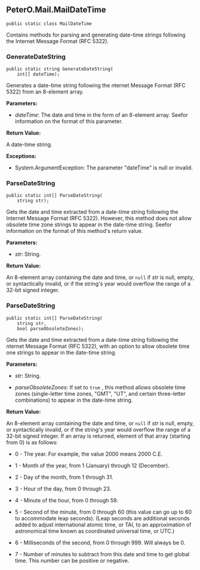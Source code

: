 ## PeterO.Mail.MailDateTime

    public static class MailDateTime

Contains methods for parsing and generating date-time strings following the Internet Message Format (RFC 5322).

### GenerateDateString

    public static string GenerateDateString(
        int[] dateTime);

Generates a date-time string following the nternet Message Format (RFC 5322) from an 8-element array.

<b>Parameters:</b>

 * <i>dateTime</i>: The date and time in the form of an 8-element array. Seefor information on the format of this parameter.

<b>Return Value:</b>

A date-time string.

<b>Exceptions:</b>

 * System.ArgumentException:
The parameter "dateTime" is null or invalid.

### ParseDateString

    public static int[] ParseDateString(
        string str);

Gets the date and time extracted from a date-time string following the Internet Message Format (RFC 5322). However, this method does not allow obsolete time zone strings to appear in the date-time string. Seefor information on the format of this method's return value.

<b>Parameters:</b>

 * <i>str</i>: String.

<b>Return Value:</b>

An 8-element array containing the date and time, or  `null`  if <i>str</i>
 is null, empty, or syntactically invalid, or if the string's year would overflow the range of a 32-bit signed integer.

### ParseDateString

    public static int[] ParseDateString(
        string str,
        bool parseObsoleteZones);

Gets the date and time extracted from a date-time string following the nternet Message Format (RFC 5322), with an option to allow obsolete time one strings to appear in the date-time string.

<b>Parameters:</b>

 * <i>str</i>: String.

 * <i>parseObsoleteZones</i>: If set to  `true` , this method allows obsolete time zones (single-letter time zones, "GMT", "UT", and certain three-letter combinations) to appear in the date-time string.

<b>Return Value:</b>

An 8-element array containing the date and time, or  `null`  if <i>str</i>
 is null, empty, or syntactically invalid, or if the string's year would overflow the range of a 32-bit signed integer. If an array is returned, element of that array (starting from 0) is as follows:

 * 0 - The year. For example, the value 2000 means 2000 C.E.

 * 1 - Month of the year, from 1 (January) through 12 (December).

 * 2 - Day of the month, from 1 through 31.

 * 3 - Hour of the day, from 0 through 23.

 * 4 - Minute of the hour, from 0 through 59.

 * 5 - Second of the minute, from 0 through 60 (this value can go up to 60 to accommodate leap seconds). (Leap seconds are additional seconds added to adjust international atomic time, or TAI, to an approximation of astronomical time known as coordinated universal time, or UTC.)

 * 6 - Milliseconds of the second, from 0 through 999. Will always be 0.

 * 7 - Number of minutes to subtract from this date and time to get global time. This number can be positive or negative.
